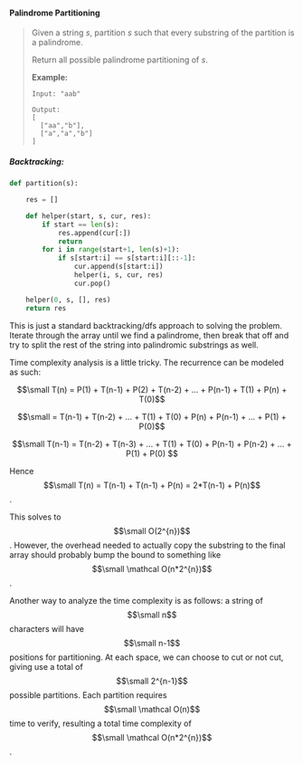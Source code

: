 #### Palindrome Partitioning

> Given a string _s_, partition _s_ such that every substring of the partition is a palindrome.
>
> Return all possible palindrome partitioning of _s_.
>
> **Example:**
>
> ```
> Input: "aab"
>
> Output:
> [
>   ["aa","b"],
>   ["a","a","b"]
> ]
> ```

##### Backtracking:

```py
def partition(s):

    res = []

    def helper(start, s, cur, res):
        if start == len(s):
            res.append(cur[:])
            return
        for i in range(start+1, len(s)+1):
            if s[start:i] == s[start:i][::-1]:
                cur.append(s[start:i])
                helper(i, s, cur, res)
                cur.pop()

    helper(0, s, [], res)
    return res
```

This is just a standard backtracking/dfs approach to solving the problem. Iterate through the array until we find a palindrome, then break that off and try to split the rest of the string into palindromic substrings as well.

Time complexity analysis is a little tricky. The recurrence can be modeled as such:

$$\small T(n) = P(1) + T(n-1) + P(2) + T(n-2) + ... + P(n-1) + T(1) + P(n) + T(0)$$

$$\small = T(n-1) + T(n-2) + ... + T(1) + T(0) + P(n) + P(n-1) + ... + P(1) + P(0)$$

$$\small T(n-1) = T(n-2) + T(n-3) + ... + T(1) + T(0) + P(n-1) + P(n-2) + ... + P(1) + P(0) $$

Hence $$\small T(n) = T(n-1) + T(n-1) + P(n) = 2*T(n-1) + P(n)$$.

This solves to $$\small O(2^{n})$$. However, the overhead needed to actually copy the substring to the final array should probably bump the bound to something like $$\small \mathcal O(n*2^{n})$$.

Another way to analyze the time complexity is as follows: a string of $$\small n$$ characters will have $$\small n-1$$ positions for partitioning. At each space, we can choose to cut or not cut, giving use a total of $$\small 2^{n-1}$$ possible partitions. Each partition requires $$\small \mathcal O(n)$$ time to verify, resulting a total time complexity of $$\small \mathcal O(n*2^{n})$$.


